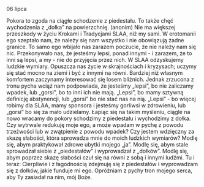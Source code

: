 06 lipca

Pokora to zgoda na ciągłe schodzenie z piedestału. To także chęć wychodzenia z „dołka” na powierzchnię.
(anonim)
 Nie ma większej przeszkody w życiu Krokami i Tradycjami SLAA, niż my sami. W erotomanii ego szeptało nam, że należy się nam wszystko i nie obowiązują żadne granice. To samo ego wbijało nas zarazem poczucie, że nie należy nam się nic. Przekonywało nas, że jesteśmy lepsi, ponad innymi - i zarazem, że to inni są lepsi, a my - nie do przyjęcia przez nich. W SLAA odzyskujemy ludzkie wymiary. Opuszcza nas życie w skrajnościach i kryzysach; uczymy się stać mocno na ziemi i być z innymi na równi. Bardziej niż własnym komfortem zaczynamy interesować się losem bliźnich. Jednak zrzucona z tronu pycha wciąż nam podpowiada, że jesteśmy „lepsi”, bo nie zaliczamy wpadek, lub „gorsi”, bo to inni ich nie mają. „Lepsi”, bo mamy sztywną definicję abstynencji, lub „gorsi” bo nie stać nas na nią. „Lepsi” - bo więcej robimy dla SLAA, mamy sponsora i jesteśmy gorliwsi w zdrowieniu, lub „gorsi” bo się za mało udzielamy. Łapiąc się na takim myśleniu, ciągle na nowo wracamy do pokory schodzimy z piedestału i wychodzimy z dołka.
 Czy wytrwale redukuję moje ego, a może wpadam w pychę z powodu trzeźwości lub w zwątpienie z powodu wpadek? Czy jestem wdzięczny za skazę słabości, która sprowadza mnie do moich ludzkich wymiarów?
 Modlę się, abym praktykował zdrowe ubytki mojego „ja”. Modlę się, abym stale sprowadzał siebie z „piedestałów” i wyprowadzał z „dołków”. Modlę się, abym poprzez skazę słabości czuł się na równi z sobą i innymi ludźmi.
 Tu i teraz: Cierpliwie i z łagodnością zdejmuję się z piedestałów i wyprowadzam się z dołków, jakie funduje mi ego. Opróżniam z pychy tron mojego serca, aby Ty zasiadał na nim, mój Boże.
